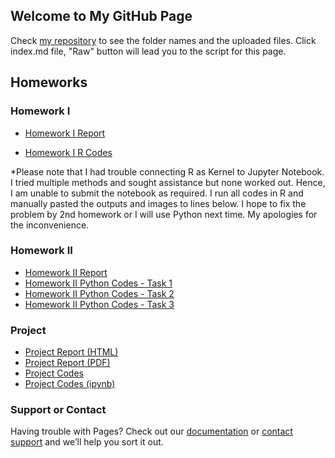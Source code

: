 ## Welcome to My GitHub Page

Check [my repository](https://github.com/BU-IE-582/fall-24-ZelinaGenel) to see the folder names and the uploaded files. Click index.md file, "Raw" button will lead you to the script for this page.

## Homeworks

### Homework I
- [Homework I Report](https://bu-ie-582.github.io/fall-24-ZelinaGenel/Zelina_Genel_IE582_HW1.html)

- [Homework I R Codes](https://bu-ie-582.github.io/fall-24-ZelinaGenel/HW1_Rcodes_.r)

*Please note that I had trouble connecting R as Kernel to Jupyter Notebook. I tried multiple methods and sought assistance but none worked out. Hence, I am unable to submit the notebook as required. I run all codes in R and manually pasted the outputs and images to lines below. I hope to fix the problem by 2nd homework or I will use Python next time. My apologies for the inconvenience.

### Homework II
- [Homework II Report](https://bu-ie-582.github.io/fall-24-ZelinaGenel/Zelina_Genel_IE582_HW-2.html)
- [Homework II Python Codes - Task 1](https://bu-ie-582.github.io/fall-24-ZelinaGenel/Zelina_Genel_IE582_HW2.py)
- [Homework II Python Codes - Task 2](https://bu-ie-582.github.io/fall-24-ZelinaGenel/Zelina_Genel_IE582_HW2_task2.py)
- [Homework II Python Codes - Task 3](https://bu-ie-582.github.io/fall-24-ZelinaGenel/Zelina_Genel_IE582_HW2_task3.py)
  
### Project
- [Project Report (HTML)](https://bu-ie-582.github.io/fall-24-ZelinaGenel/IE582_Project_Report_DerinTemeltas_ZelinaGenel.html)
- [Project Report (PDF)](https://bu-ie-582.github.io/fall-24-ZelinaGenel/IE582_Project_Report_DerinTemeltas_ZelinaGenel.pdf)
- [Project Codes](https://bu-ie-582.github.io/fall-24-ZelinaGenel/IE582_Project_Code_DerinTemeltas_ZelinaGenel.html)
- [Project Codes (ipynb)](https://bu-ie-582.github.io/fall-24-ZelinaGenel/IE582_Project_Code_DerinTemeltas_ZelinaGenel.ipynb)

### Support or Contact

Having trouble with Pages? Check out our [documentation](https://docs.github.com/categories/github-pages-basics/) or [contact support](https://support.github.com/contact) and we’ll help you sort it out.
